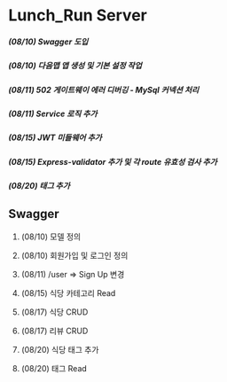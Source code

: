 # Lunch_Run Server

##### (08/10) Swagger 도입

##### (08/10) 다음맵 앱 생성 및 기본 설정 작업

##### (08/11) 502 게이트웨이 에러 디버깅 - MySql 커넥션 처리

##### (08/11) Service 로직 추가

##### (08/15) JWT 미들웨어 추가

##### (08/15) Express-validator 추가 및 각 route 유효성 검사 추가

##### (08/20) 태그 추가

## Swagger

1. (08/10) 모델 정의 

2. (08/10) 회원가입 및 로그인 정의

3. (08/11) /user => Sign Up 변경

4. (08/15) 식당 카테고리 Read

5. (08/17) 식당 CRUD

6. (08/17) 리뷰 CRUD

7. (08/20) 식당 태그 추가

8. (08/20) 태그 Read